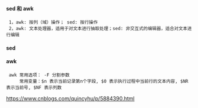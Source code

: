 #### sed 和 awk
     1，awk: 按列（域）操作； sed: 按行操作
     2，awk: 文本处理器，适用于对文本进行抽取处理；sed: 非交互式的编辑器，适合对文本进行编辑
#### sed

#### awk
     awk 常用选项： -F 分割参数
         常用变量：$n 表示当前记录第n个字段, $0 表示执行过程中当前行的文本内容, $NR 表示当前号, $NF 表示列数
https://www.cnblogs.com/quincyhu/p/5884390.html
